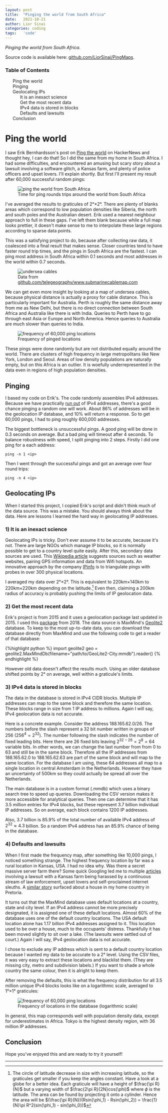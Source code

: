 ```yaml
---
layout: post
title:  "Pinging the world from South Africa"
date:   2021-10-21
author: Lior Sinai
categories: coding
tags:	'code'
---
```


_Pinging the world from South Africa._ 

Source code is available here: [github.com/LiorSinai/PingMaps][repo].

### Table of Contents

<nav id="toc">
  <ol>
	<li><a href="#ping-the-world">Ping the world</a></li>
	<li><a href="#pinging">Pinging</a></li>
	<li><a href="#geolocating-ips">Geolocating IPs</a>
	  <ol type="i">
		<li><a href="#1-it-is-an-inexact-science">It is an inexact science</a></li>
		<li><a href="#2-get-the-most-recent-data">Get the most recent data</a></li>
		<li><a href="#3-ipv4-data-is-stored-in-blocks">IPv4 data is stored in blocks</a></li>
		<li><a href="#4-defaults-and-lawsuits">Defaults and lawsuits</a></li>
	  </ol>
	</li>
	<li><a href="#conclusion">Conclusion</a></li>
	</ol>
</nav>

# Ping the world

[erik]: https://erikbern.com/2015/04/26/ping-the-world.html
[repo]: https://github.com/LiorSinai/PingMaps
[Geolite2]: https://dev.maxmind.com/geoip/geolite2-free-geolocation-data

I saw Erik Bernhardsson's post on [Ping the world][erik] on HackerNews and thought hey, I can do that! So I did the same from my home in South Africa. I had some difficulties, and encountered an amusing but scary story about a lawsuit involving a software glitch, a Kansas farm, and plenty of police officers and upset lovers.
I'll explain shortly.
But first I'll present my result after 60,000 successful random pings: 

<figure class="post-figure">
<img class="img-95"
    src="/assets/posts/ping/Pings_2deg60k.png"
	alt="ping the world from South Africa"
	>
<figcaption>Time for ping rounds trips around the world from South Africa</figcaption>
</figure>

I've averaged the results to graticules of 2&deg;&#215;2&deg;. 
There are plenty of blanks areas which correspond to low population densities like Siberia, the north and south poles and the Australian desert.
Erik used a nearest neighbour approach to full in these gaps. 
I've left them blank because while a full map looks prettier, it doesn't make sense to me to interpolate these large regions according to sparse data points.

This was a satisfying project to do, because after collecting raw data, it coalesced into a final result that makes sense. Closer countries tend to have faster round trip times, and the pings in South Africa are the fastest. 
I can ping most address in South Africa within 0.1 seconds and most addresses in the world within 0.7 seconds.

<figure class="post-figure">
<img class="img-95"
    src="/assets/posts/ping/UnderseaCables.png"
	alt="undersea cables"
	>
<figcaption>Data from <a href="https://github.com/telegeography/www.submarinecablemap.com">github.com/telegeography/www.submarinecablemap.com</a></figcaption>
</figure>

We can get even more insight by looking at a map of undersea cables, because physical distance is actually a proxy for cable distance. This is particularly important for Australia. Perth is roughly the same distance away from me as New Delhi, but there is no direct connection between South Africa and Australia like there is with India. Queries to Perth have to go through east Asia or Europe and North America. Hence queries to Australia are much slower than queries to India.

<figure class="post-figure">
<img class="img-95"
    src="/assets/posts/ping/Frequencies_2deg60k.png"
	alt="frequency of 60,000 ping locations"
	>
<figcaption>Frequency of pinged locations</figcaption>
</figure>

These pings were done randomly but are not distributed equally around the world.
There are clusters of high frequency in large metropolitans like New York, London and Seoul. 
Areas of low density populations are naturally empty, but on this Africa is an outlier. 
It is woefully underrepresented  in the data even in regions of high population densities.

## Pinging

I based my code on Erik's. The code randomly assembles IPv4 addresses. Because we have practically [run out][IPv4Exhaustion] of IPv4 addresses, there's a good chance pinging a random one will work.
About 86% of addresses will be in the geolocation IP database, and 10% will return a response.
So to get 60,000 pings, I had to ping roughly 600,000 addresses.

[IPv4Exhaustion]: https://en.wikipedia.org/wiki/IPv4_address_exhaustion

The biggest bottleneck is unsuccessful  pings. A good ping will be done in 0.3 seconds on average. 
But a bad ping will timeout after 4 seconds. 
To balance robustness with speed, I split pinging into 2 steps.
Firstly I did one ping for a each address:

```ping -n 1 <ip>```

Then I went through the successful pings and got an average over four round trips:

```ping -n 4 <ip>```


## Geolocating IPs

When I started this project, I copied Erik's script and didn't think much of the data source. 
This was a mistake. You should always think about the data.
Here are lessons I learned the hard way in geolocating IP addresses.

### 1) It is an inexact science

Geolocating IPs is tricky. Don't ever assume it to be accurate, because it's not.
There are large NGOs which manage IP blocks, so it is normally possible to get to a country level quite easily.
After this, secondary data sources are used. This [Wikipedia article][wiki_geolocation] suggests sources such as weather websites, pairing GPS information and data from Wifi hotspots.
An innovative approach by the company [IPinfo][IPinfo] is to triangulate pings with probes in over 300 physical locations.


[wiki_geolocation]: https://en.wikipedia.org/wiki/Internet_geolocation
[IPinfo]: https://ipinfo.io/blog/probe-network-how-we-make-sure-our-data-is-accurate/

I averaged my data over 2&deg;&#215;2&deg;. This is equivalent to 220km&#215;140km to 220km&#215;220km depending on the latitude.[^graticules] Even then, claiming a 200km radius of accuracy is probably pushing the limits of IP geolocation data.

### 2) Get the most recent data

Erik's project is from 2015 and it uses a geolocation package last updated in 2015.
I used this [package][maxminddb-geolite2] from 2018. 
The data source is MaxMind's [Geolite2][Geolite2] database.
To keep to the most up-to-date data, you can download the database directly from MaxMind and use the following code to get a reader of that database:

[maxminddb-geolite2]: https://github.com/RR2DO2/maxminddb-geolite2

{%highlight python %}
import geolite2
geo = geolite2.MaxMindDb(filename="path/to/GeoLite2-City.mmdb").reader()
{% endhighlight %}  

However old data doesn't affect the results much. Using an older database shifted points by 2&deg; on average, well within a graticule's limits.

### 3) IPv4 data is stored in blocks

The data in the database is stored in IPv4 CIDR blocks.
Multiple IP addresses can map to the same block and therefore the same location.
These blocks range in size from 1 IP address to millions.
Again I will say, IPv4 geolocation data is not accurate.

Here is a concrete example. 
Consider the address 188.165.62.0/26.
The numbers before the slash represent a 32 bit number written in groups of 256 ($256^4=2^{32}$).
The number following the slash indicates the number of fixed leading bits.
Here there are 26 fixed bits leaving $2^{32-26}=2^8=64$ variable bits.
In other words, we can change the last number from from 0 to 63 and still be in the same block.
Therefore all the IP addresses from 188.165.62.0 to 188.165.62.63 are part of the same block and will map to the same location.
For the database I am using, these 64 addresses all map to a single location in central Amsterdam in the Netherlands.
However they have an uncertainty of 500km so they could actually be spread all over the Netherlands.

The main database is in a custom format (.mmdb) which uses a binary search tree to speed up queries.
Downloading the CSV version makes it more accessible for analytical queries.
Then one can determine that it has 3.5 million entries for IPv4 blocks, but these represent 3.7 billion individual IP addresses.
So on average, each block contains 1200 IP addresses. 

Also, 3.7 billion is 85.9% of the total number of available IPv4 address of $2^{32} \approx 4.3$ billion. So a random IPv4 address has an 85.9% chance of being in the database.

### 4) Defaults and lawsuits

When I first made the frequency map, after something like 10,000 pings, I noticed something strange.
The highest frequency location by far was a rural location in Kansas, USA. 
I had no idea why. Was there a secret massive server farm there? Some quick Googling led me to multiple [articles][Guardian] involving a lawsuit with a Kansas farm being harassed by a continuous stream of law enforcement, upset lovers and self-proclaimed internet sleuths. 
A [similar story][Gizmodo] surfaced about a house in my home country in Pretoria.

It turns out that the MaxMind database uses default locations at a country, state and city level.
If an IPv4 address cannot be more precisely designated, it is assigned one of these default locations.
Almost 60% of the database uses one of the default country locations.
The USA default location alone has 1.17 billion IPv4 addresses assigned to it.
This location used to be over a house, much to the occupants' distress.
Thankfully it has been moved slightly to sit over a lake. (The lawsuits were settled out of court.)
Again I will say, IPv4 geolocation data is not accurate.

I chose to exclude any IP address which is sent to a default country location because I wanted my data to be accurate to a 2&deg; level. 
Using the CSV files, it was very easy to extract these locations and blacklist them. (They are missing city, metro and subdivision labels.)
If you want to shade a whole country the same colour, then it is alright to keep them.

[Guardian]: https://www.theguardian.com/technology/2016/aug/09/maxmind-mapping-lawsuit-kansas-farm-ip-address
[Gizmodo]: https://gizmodo.com/how-cartographers-for-the-u-s-military-inadvertently-c-1830758394

After removing the defaults, this is what the frequency distribution for all 3.5 million unique IPv4 blocks looks like on a logarithmic scale, averaged to 1&deg;&#215;1&deg; graticules:
<figure class="post-figure">
<img class="img-95"
    src="/assets/posts/ping/FrequenciesLog_MaxMind_1deg_no_defaults.png"
	alt="frequency of 60,000 ping locations"
	>
<figcaption>Frequency of locations in the database (logarithmic scale)</figcaption>
</figure>
In general, this map corresponds well with population density data, except for underestimates in Africa. Tokyo is the highest density region, with 36 million IP addresses. 

## Conclusion

Hope you've enjoyed this and are ready to try it yourself!

---

[^graticules]: The circle of latitude decrease in size with increasing latitude, so the graticules get smaller if you keep the angles constant. Have a look at a globe for a better idea.
	Each graticule will have a height of $\frac{\pi R}{N}$ but a varying width of $\frac{2\pi R}{2N}cos(\phi)$ where $\phi$ is the latitude. The area can be found by projecting it onto a cylinder. Hence the area will be $(\frac{\pi R}{N})(Rsin(\phi_1) - Rsin(\phi_2)) = \frac{1}{N}\pi R^2(sin(\phi_1) - sin(\phi_0))$